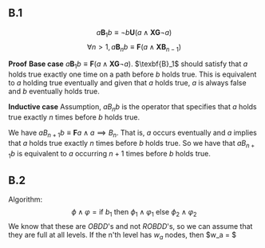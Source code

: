 ## B.1
$$a\textbf{B}_1b \equiv \neg b \textbf{U} (a \wedge \textbf{XG} \neg a)$$
$$\forall n > 1, a\textbf{B}_nb \equiv \textbf{F}(a \wedge \textbf{XB}_{n-1})$$

**Proof**
**Base case**
$a\textbf{B}_1b \equiv \textbf{F}(a \wedge \textbf{XG}\neg a)$. $\texbf{B}_1$ should satisfy that $a$ holds true exactly one time on a path before $b$ holds true. This is equivalent to $a$ holding true eventually and given that $a$ holds true, $a$ is always false and $b$ eventually holds true.

**Inductive case**
Assumption, $aB_nb$ is the operator that specifies that $a$ holds true exactly $n$ times before $b$ holds true.

We have $aB_{n+1}b \equiv \textbf{F}a \wedge a \implies B_{n}$. That is, $a$ occurs eventually and $a$ implies that $a$ holds true exactly $n$ times before $b$ holds true. So we have that $aB_{n+1}b$ is equivalent to $a$ occurring $n+1$ times before $b$ holds true.

## B.2
Algorithm:
$$\phi \wedge \varphi = \text{if } b_1 \text{ then } \phi_1 \wedge \varphi_1 \text{ else } \phi_2 \wedge \varphi_2$$
We know that these are $OBDD$'s and not $ROBDD$'s, so we can assume that they are full at all levels. If the n'th level has $w_a$ nodes, then $w_a = $ 